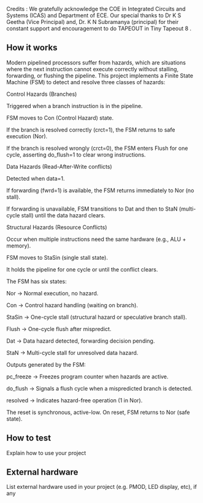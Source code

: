 <!---

This file is used to generate your project datasheet. Please fill in the information below and delete any unused
sections.

You can also include images in this folder and reference them in the markdown. Each image must be less than
512 kb in size, and the combined size of all images must be less than 1 MB.
-->

Credits : We gratefully acknowledge the COE in Integrated Circuits and Systems (ICAS) and Department of ECE. Our special thanks to Dr K S Geetha (Vice Principal) and, Dr. K N Subramanya (principal) for their constant support and encouragement to do TAPEOUT in Tiny Tapeout 8 .

## How it works

Modern pipelined processors suffer from hazards, which are situations where the next instruction cannot execute correctly without stalling, forwarding, or flushing the pipeline. This project implements a Finite State Machine (FSM) to detect and resolve three classes of hazards:

Control Hazards (Branches)

Triggered when a branch instruction is in the pipeline.

FSM moves to Con (Control Hazard) state.

If the branch is resolved correctly (crct=1), the FSM returns to safe execution (Nor).

If the branch is resolved wrongly (crct=0), the FSM enters Flush for one cycle, asserting do_flush=1 to clear wrong instructions.

Data Hazards (Read-After-Write conflicts)

Detected when data=1.

If forwarding (fwrd=1) is available, the FSM returns immediately to Nor (no stall).

If forwarding is unavailable, FSM transitions to Dat and then to StaN (multi-cycle stall) until the data hazard clears.

Structural Hazards (Resource Conflicts)

Occur when multiple instructions need the same hardware (e.g., ALU + memory).

FSM moves to StaSin (single stall state).

It holds the pipeline for one cycle or until the conflict clears.

The FSM has six states:

Nor → Normal execution, no hazard.

Con → Control hazard handling (waiting on branch).

StaSin → One-cycle stall (structural hazard or speculative branch stall).

Flush → One-cycle flush after mispredict.

Dat → Data hazard detected, forwarding decision pending.

StaN → Multi-cycle stall for unresolved data hazard.

Outputs generated by the FSM:

pc_freeze → Freezes program counter when hazards are active.

do_flush → Signals a flush cycle when a mispredicted branch is detected.

resolved → Indicates hazard-free operation (1 in Nor).

The reset is synchronous, active-low. On reset, FSM returns to Nor (safe state).
## How to test

Explain how to use your project

## External hardware

List external hardware used in your project (e.g. PMOD, LED display, etc), if any
